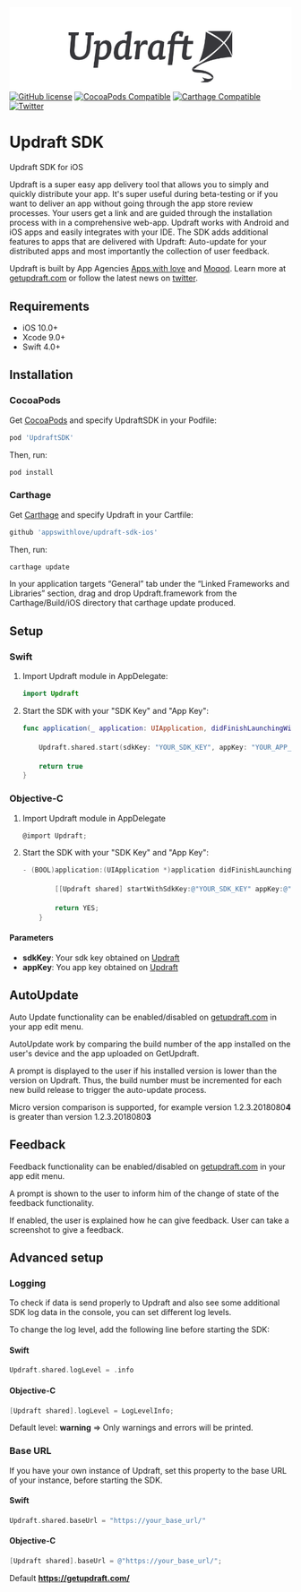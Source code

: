 ![Updraft: Mobile App Distribution](updraft.png)
[![GitHub license](https://img.shields.io/badge/license-MIT-lightgrey.svg)](https://raw.githubusercontent.com/appswithlove/updraft-sdk-ios/master/LICENSE)
[![CocoaPods Compatible](https://img.shields.io/cocoapods/v/UpdraftSDK.svg)](https://img.shields.io/cocoapods/v/UpdraftSDK.svg)
[![Carthage Compatible](https://img.shields.io/badge/Carthage-compatible-4BC51D.svg?style=flat)](https://github.com/Carthage/Carthage)
[![Twitter](https://img.shields.io/badge/twitter-@GetUpdraft-blue.svg?style=flat)](https://twitter.com/GetUpdraft)


# Updraft SDK 

Updraft SDK for iOS

Updraft is a super easy app delivery tool that allows you to simply and quickly distribute your app. It's super useful during beta-testing or if you want to deliver an app without going through the app store review processes. Your users get a link and are guided through the installation process with in a comprehensive web-app. Updraft works with Android and iOS apps and easily integrates with your IDE.
The SDK adds additional features to apps that are delivered with Updraft: Auto-update for your distributed apps and most importantly the collection of user feedback.

Updraft is built by App Agencies [Apps with love](https://appswithlove.com/) and [Moqod](https://moqod.com/). Learn more at [getupdraft.com](https://getupdraft.com/) or follow the latest news on [twitter](https://twitter.com/GetUpdraft).

## Requirements

- iOS 10.0+
- Xcode 9.0+
- Swift 4.0+

## Installation

### CocoaPods

Get [CocoaPods](http://cocoapods.org) and specify UpdraftSDK in your Podfile:

```bash
pod 'UpdraftSDK'
```

Then, run:

```bash
pod install
```

### Carthage
Get [Carthage](https://github.com/Carthage/Carthage) and specify Updraft in your Cartfile:

```bash
github 'appswithlove/updraft-sdk-ios'
```

Then, run:

```bash
carthage update
```

In your application targets “General” tab under the “Linked Frameworks and Libraries” section, drag and drop Updraft.framework from the Carthage/Build/iOS directory that carthage update produced.


## Setup

### Swift

1. Import Updraft module in AppDelegate:

 	```Swift
	import Updraft
	```
	
2. Start the SDK with your "SDK Key" and "App Key":

	```Swift
	func application(_ application: UIApplication, didFinishLaunchingWithOptions launchOptions: [UIApplicationLaunchOptionsKey: Any]?) -> Bool {
		
		Updraft.shared.start(sdkKey: "YOUR_SDK_KEY", appKey: "YOUR_APP_KEY")
			
		return true
	}
	```
	
### Objective-C

1. Import Updraft module in AppDelegate

	```Objective-C
	@import Updraft;
	```
	
2. Start the SDK with your "SDK Key" and "App Key":

	```Objective-C
	- (BOOL)application:(UIApplication *)application didFinishLaunchingWithOptions:(NSDictionary *)launchOptions {

			[[Updraft shared] startWithSdkKey:@"YOUR_SDK_KEY" appKey:@"YOUR_APP_KEY" isAppStoreRelease: false];

			return YES;
		}
	```
	
#### Parameters
- <b>sdkKey</b>: Your sdk key obtained on [Updraft](https://getupdraft.com)
- <b>appKey</b>: You app key obtained on [Updraft](https://getupdraft.com)

## AutoUpdate
Auto Update functionality can be enabled/disabled on [getupdraft.com](https://getupdraft.com/) in your app edit menu.

AutoUpdate work by comparing the build number of the app installed on the user's device and the app uploaded on GetUpdraft.

A prompt is displayed to the user if his installed version is lower than the version on Updraft.
Thus, the build number must be incremented for each new build release to trigger the auto-update process.

Micro version comparison is supported, for example version 1.2.3.2018080**4** is greater than version 1.2.3.2018080**3**

## Feedback

Feedback functionality can be enabled/disabled on [getupdraft.com](https://getupdraft.com/) in your app edit menu.

A prompt is shown to the user to inform him of the change of state of the feedback functionality.

If enabled, the user is explained how he can give feedback.
User can take a screenshot to give a feedback.

## Advanced setup

### Logging

To check if data is send properly to Updraft and also see some additional SDK log data in the console, you can set different log levels.

To change the log level, add the following line before starting the SDK:

#### Swift
```Swift
Updraft.shared.logLevel = .info
```
	
#### Objective-C
```Objective-C
[Updraft shared].logLevel = LogLevelInfo;
```

Default level: <b>warning</b> => Only warnings and errors will be printed.


### Base URL 

If you have your own instance of Updraft, set this property to the base URL of your instance, before starting the SDK.

#### Swift
```Swift
Updraft.shared.baseUrl = "https://your_base_url/"
```

#### Objective-C
```Objective-C
[Updraft shared].baseUrl = @"https://your_base_url/";
```

Default <b>https://getupdraft.com/</b>

